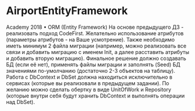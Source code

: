 # AirportEntityFramework
Academy 2018 • ORM (Entity Framework)
На основе предыдущего ДЗ - реализовать подход CodeFirst. Желательно использование атрибутов (параметры атрибутов - на Ваше усмотрение). Также необходимо иметь минимум 2 файла миграции (например, можно реализовать все связи и добавить миграцию с именем Init, а далее расставить атрибуты и добавить вторую миграцию). Финальное решение должно создавать БД (если её нет), применять файлы миграции и заполнять (Seed) БД значениями по-умолчанию (достаточно 2-3 объектов на таблицу). Работа с DbContext и DbSet должна находиться исключительно в сервисах (которые вы реализовали в предыдущем задании). По желанию можно сделать обертку в виде UnitOfWork и Repository (которые внутри себя будут хранить DbContext и выполнять операции над DbSet).
